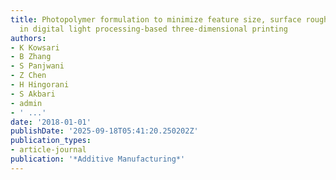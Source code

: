 ```yaml
---
title: Photopolymer formulation to minimize feature size, surface roughness, and stair-stepping
  in digital light processing-based three-dimensional printing
authors:
- K Kowsari
- B Zhang
- S Panjwani
- Z Chen
- H Hingorani
- S Akbari
- admin
- ' ...'
date: '2018-01-01'
publishDate: '2025-09-18T05:41:20.250202Z'
publication_types:
- article-journal
publication: '*Additive Manufacturing*'
---
```

